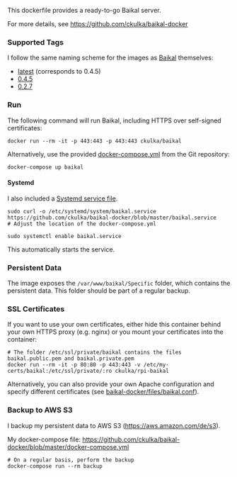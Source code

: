 This dockerfile provides a ready-to-go Baikal server.

For more details, see https://github.com/ckulka/baikal-docker

### Supported Tags

I follow the same naming scheme for the images as [Baikal](http://baikal-server.com/) themselves:
 - [latest](https://github.com/ckulka/baikal-docker/tree/master) (corresponds to 0.4.5)
 - [0.4.5](https://github.com/ckulka/baikal-docker/tree/0.4.5)
 - [0.2.7](https://github.com/ckulka/baikal-docker/tree/0.2.7)


### Run

The following command will run Baikal, including HTTPS over self-signed certificates:
```
docker run --rm -it -p 443:443 -p 443:443 ckulka/baikal
```
Alternatively, use the provided [docker-compose.yml](https://github.com/ckulka/baikal-docker/blob/master/docker-compose.yml) from the Git repository:
```
docker-compose up baikal
```

#### Systemd

I also included a [Systemd service file](https://github.com/ckulka/baikal-docker/blob/master/baikal.service).
```
sudo curl -o /etc/systemd/system/baikal.service https://github.com/ckulka/baikal-docker/blob/master/baikal.service
# Adjust the location of the docker-compose.yml

sudo systemctl enable baikal.service
```
This automatically starts the service.

### Persistent Data

The image exposes the ```/var/www/baikal/Specific``` folder, which contains the persistent data. This folder should be part of a regular backup.

### SSL Certificates

If you want to use your own certificates, either hide this container behind your own HTTPS proxy (e.g. nginx) or you mount your certificates into the container:
```
# The folder /etc/ssl/private/baikal contains the files baikal.public.pem and baikal.private.pem
docker run --rm -it -p 80:80 -p 443:443 -v /etc/my-certs/baikal:/etc/ssl/private/:ro ckulka/rpi-baikal
```
Alternatively, you can also provide your own Apache configuration  and specify different certificates (see [baikal-docker/files/baikal.conf](https://github.com/ckulka/baikal-docker/blob/master/files/baikal.conf)).

### Backup to AWS S3

I backup my persistent data to AWS S3 (https://aws.amazon.com/de/s3).

My docker-compose file: https://github.com/ckulka/baikal-docker/blob/master/docker-compose.yml
```
# On a regular basis, perform the backup
docker-compose run --rm backup
```
